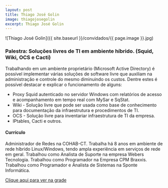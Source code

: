 ```yaml
---
layout: post
title: Thiago José Golin
image: thiagojosegolin
excerpt: Thiago José Golin
---
```

![Thiago José Golin]({{ site.baseurl }}/convidados/{{ page.image }}.jpg)


### Palestra: Soluções livres de TI em ambiente híbrido. (Squid, Wiki, OCS e Cacti)

Trabalhando em um ambiente proprietário (Microsoft Active Directory) é possível implementar várias soluções de software livre que auxiliam na administração e controle do mesmo diminuindo os custos. Dentre estes é possível destacar e explicar o funcionamento de alguns:
 - Proxy Squid autenticado no servidor Windows com relatórios de acesso e acompanhamento em tempo real com MySar e SqStat.
 - Wiki - Solução livre que pode ser usada como base de conhecimento para documentação da infraestrutura e procedimentos de TI.
 - OCS - Solução livre para inventariar infraestrutura de TI da empresa.
 - IPtables, Cacti e outros.
 

#### Currículo
Administrador de Redes na COHAB-CT.
 Trabalha há 8 anos em ambiente de rede híbrido Linux/Windows, tendo ampla experiência em serviços de rede em geral.
 Trabalhou como Analista de Suporte na empresa Webers Tecnologia.
 Trabalhou como Programador na Empresa CPM Braxxis.
 Trabalhou como Programador e Analista de Sistemas na Sponte Informática.
 

[Clique aqui para ver na grade](https://ftsl.websiteseguro.com/ftsl9/grade/detail.html?pid=183)

